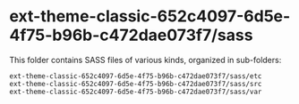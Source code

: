 # ext-theme-classic-652c4097-6d5e-4f75-b96b-c472dae073f7/sass

This folder contains SASS files of various kinds, organized in sub-folders:

    ext-theme-classic-652c4097-6d5e-4f75-b96b-c472dae073f7/sass/etc
    ext-theme-classic-652c4097-6d5e-4f75-b96b-c472dae073f7/sass/src
    ext-theme-classic-652c4097-6d5e-4f75-b96b-c472dae073f7/sass/var
